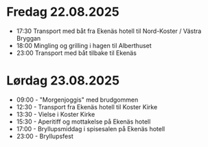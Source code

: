 # Fredag 22.08.2025

- 17:30 Transport med båt fra Ekenäs hotell til Nord-Koster / Västra Bryggan
- 18:00 Mingling og grilling i hagen til Alberthuset
- 23:00 Transport med båt tilbake til Ekenäs

# Lørdag 23.08.2025

- 09:00 - "Morgenjoggis" med brudgommen
- 12:30 - Transport fra Ekenäs hotell til Koster Kirke
- 13:30 - Vielse i Koster Kirke
- 15:30 - Aperitiff og mottakelse på Ekenäs hotell
- 17:00 - Bryllupsmiddag i spisesalen på Ekenäs hotell
- 23:00 - Bryllupsfest